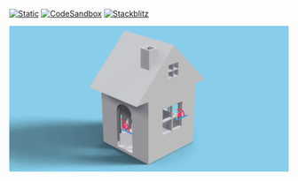[![Static](https://img.shields.io/badge/demo-%23646CFF.svg?logo=html5&logoColor=white)](https://pmndrs.github.io/examples/csg-house)
[![CodeSandbox](https://img.shields.io/badge/codesandbox-040404?logo=codesandbox&logoColor=DBDBDB)](https://codesandbox.io/s/github/pmndrs/examples/tree/main/demos/csg-house)
[![Stackblitz](https://img.shields.io/badge/stackblitz-fff?logo=Stackblitz&logoColor=1389FD)](https://stackblitz.com/github/pmndrs/examples/tree/main/demos/csg-house)

![](thumbnail.webp)
